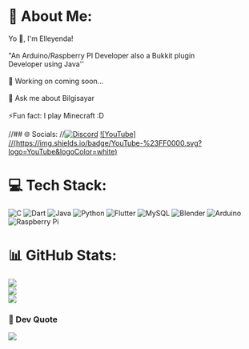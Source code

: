 # 💫 About Me:
Yo 🥥, I'm Elleyenda!<br><br>"An Arduino/Raspberry PI Developer also a Bukkit plugin <br>Developer using Java''<br><br>🧰 Working on coming soon...<br><br>💬 Ask me about Bilgisayar<br><br>⚡Fun fact: I play Minecraft :D


//## 🌐 Socials:
//[![Discord](https://img.shields.io/badge/Discord-%237289DA.svg?logo=discord&logoColor=white)](htttps://discord.gg/m7gakeJF8E) [![YouTube] //(https://img.shields.io/badge/YouTube-%23FF0000.svg?logo=YouTube&logoColor=white)](https://youtube.com/channel/UCW0n9V3liyN3ty_4hSRLqWA) 

# 💻 Tech Stack:
![C](https://img.shields.io/badge/c-%2300599C.svg?style=for-the-badge&logo=c&logoColor=white) ![Dart](https://img.shields.io/badge/dart-%230175C2.svg?style=for-the-badge&logo=dart&logoColor=white) ![Java](https://img.shields.io/badge/java-%23ED8B00.svg?style=for-the-badge&logo=java&logoColor=white) ![Python](https://img.shields.io/badge/python-3670A0?style=for-the-badge&logo=python&logoColor=ffdd54) ![Flutter](https://img.shields.io/badge/Flutter-%2302569B.svg?style=for-the-badge&logo=Flutter&logoColor=white) ![MySQL](https://img.shields.io/badge/mysql-%2300f.svg?style=for-the-badge&logo=mysql&logoColor=white) ![Blender](https://img.shields.io/badge/blender-%23F5792A.svg?style=for-the-badge&logo=blender&logoColor=white) ![Arduino](https://img.shields.io/badge/-Arduino-00979D?style=for-the-badge&logo=Arduino&logoColor=white) ![Raspberry Pi](https://img.shields.io/badge/-RaspberryPi-C51A4A?style=for-the-badge&logo=Raspberry-Pi)
# 📊 GitHub Stats:
![](https://github-readme-stats.vercel.app/api?username=Elleyenda&theme=dark&hide_border=true&include_all_commits=true&count_private=false)<br/>
![](https://github-readme-streak-stats.herokuapp.com/?user=Elleyenda&theme=dark&hide_border=true)<br/>
![](https://github-readme-stats.vercel.app/api/top-langs/?username=Elleyenda&theme=dark&hide_border=true&include_all_commits=true&count_private=false&layout=compact)

### 💽 Dev Quote
![](https://quotes-github-readme.vercel.app/api?type=horizontal&theme=radical)
